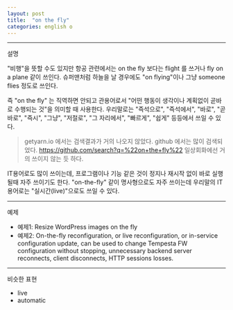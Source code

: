 ```yaml
---
layout: post
title:  "on the fly"
categories: english o
---
```


---
설명

"비행"을 뜻할 수도 있지만 항공 관련에서는 on the fly 보다는 flight 를 쓰거나 fly on a plane 같이 쓰인다. 
슈퍼맨처럼 하늘을 날 경우에도 "on flying"이나 그냥 someone flies 정도로 쓰인다.

즉 "on the fly" 는 직역하면 안되고 관용어로서 "어떤 행동이 생각이나 계획없이 곧바로 수행되는 것"을 의미할 때 사용한다.
우리말로는 "즉석으로", "즉석에서", "바로", "곧바로", "즉시", "그냥", "저절로", "그 자리에서", "빠르게", "쉽게" 등등에서 쓰일 수 있다.

> getyarn.io 에서는 검색결과가 거의 나오지 않았다. github 에서는 많이 검색되었다. https://github.com/search?q=%22on+the+fly%22 일상회화에선 거의 쓰이지 않는 듯 하다.

IT용어로도 많이 쓰이는데, 프로그램이나 기능 같은 것이 정지나 재시작 없이 바로 실행될때 자주 쓰이기도 한다.
"on-the-fly" 같이 명사형으로도 자주 쓰이는데 우리말의 IT용어로는 "실시간(live)"으로도 쓰일 수 있다.

---
예제

- 예제1: Resize WordPress images on the fly
- 예제2: On-the-fly reconfiguration, or live reconfiguration, or in-service configuration update, can be used to change Tempesta FW configuration without stopping, unnecessary backend server reconnects, client disconnects, HTTP sessions losses.

---
비슷한 표현

- live
- automatic
